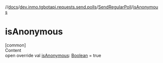 //[docs](../../../index.md)/[dev.inmo.tgbotapi.requests.send.polls](../index.md)/[SendRegularPoll](index.md)/[isAnonymous](is-anonymous.md)



# isAnonymous  
[common]  
Content  
open override val [isAnonymous](is-anonymous.md): [Boolean](https://kotlinlang.org/api/latest/jvm/stdlib/kotlin/-boolean/index.html) = true  



